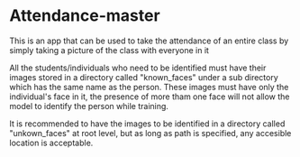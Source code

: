 # Attendance-master
This is an app that can be used to take the attendance of an entire class by simply taking a picture of the class with everyone in it

All the students/individuals who need to be identified must have their images stored in a directory called "known_faces" under a sub directory which has the same name as the person.
These images must have only the individual's face in it, the presence of more tham one face will not allow the model to identify the person while training.

It is recommended to have the images to be identified in a directory called "unkown_faces" at root level, but as long as path is specified, any accesible location is acceptable.
